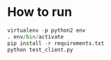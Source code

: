 # How to run

```python
virtualenv -p python2 env
. env/bin/activate
pip install -r requirements.txt
python test_client.py
```
